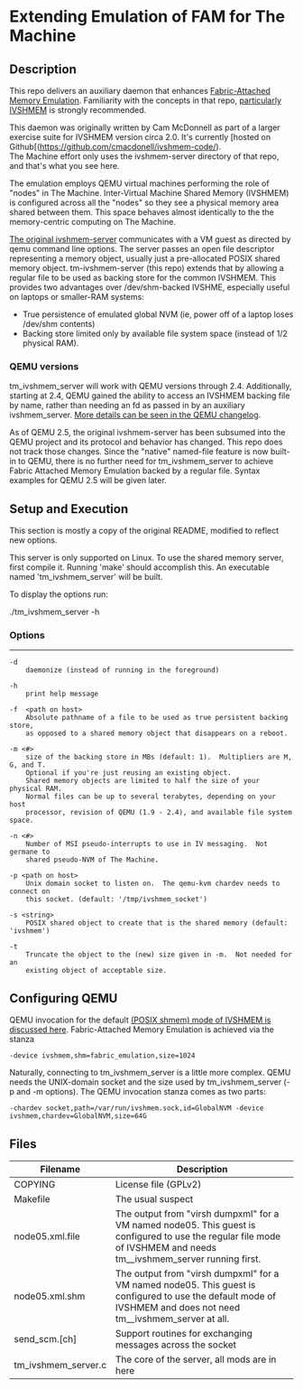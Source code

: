 # Extending Emulation of FAM for The Machine

## Description

This repo delivers an auxiliary daemon that enhances [Fabric-Attached Memory Emulation](https://github.com/FabricAttachedMemory/Emulation/).  Familiarity with the concepts in that repo, [particularly  IVSHMEM](https://github.com/FabricAttachedMemory/Emulation/wiki/Emulation-via-Virtual-Machines) is strongly recommended.

This daemon was originally written by Cam McDonnell as part of a larger exercise suite for IVSHMEM version circa 2.0.
It's currently [hosted on Github[(https://github.com/cmacdonell/ivshmem-code/).  
The Machine effort only uses the ivshmem-server directory of that repo, and that's what you see here.

The emulation employs QEMU virtual machines performing the role of "nodes" in The Machine.  Inter-Virtual Machine Shared Memory (IVSHMEM) is configured across all the "nodes" so they see a physical memory area shared between them.  This space behaves almost identically to the the memory-centric computing on The Machine.

[The original ivshmem-server](https://github.com/cmacdonell/ivshmem-code/tree/master/ivshmem-server) communicates with a VM guest as directed by qemu command line options.  The server passes an open file descriptor representing a memory object, usually just a pre-allocated POSIX shared memory object.   tm-ivshmem-server (this repo) extends that by allowing a regular file to be used as backing store for the common IVSHMEM.  This provides two advantages over /dev/shm-backed IVSHME, especially useful on laptops or smaller-RAM systems:

* True persistence of emulated global NVM (ie, power off of a laptop loses /dev/shm contents)
* Backing store limited only by available file system space (instead of 1/2 physical RAM).

### QEMU versions

tm_ivshmem_server will work with QEMU versions through 2.4.  Additionally,
starting at 2.4, QEMU gained the ability to access an IVSHMEM backing file by name, rather than
needing an fd as passed in by an auxiliary ivshmem_server.
[More details can be seen in the QEMU changelog](https://github.com/qemu/qemu/commit/7d4f4bdaf785dfe9fc41b06f85cc9aaf1b1474ee).

As of QEMU 2.5, the original ivshmem-server has been subsumed into the QEMU project and its protocol and behavior has changed.  This repo does not track those
changes.  Since the "native" named-file feature is now built-in to QEMU, there is no further need for tm_ivshmem_server to achieve Fabric Attached Memory Emulation backed by a regular file.   Syntax examples for QEMU 2.5 will be given later.

## Setup and Execution

This section is mostly a copy of the original README, modified to reflect new options.

This server is only supported on Linux.  To use the shared memory server, first compile it.  Running 'make' should accomplish this.  An executable named 'tm_ivshmem_server' will be built.

To display the options run:

./tm_ivshmem_server -h

### Options
-------

    -d	
    	daemonize (instead of running in the foreground)

    -h  
        print help message

    -f	<path on host>
    	Absolute pathname of a file to be used as true persistent backing store,
        as opposed to a shared memory object that disappears on a reboot.

    -m <#>
        size of the backing store in MBs (default: 1).  Multipliers are M, G, and T.
        Optional if you're just reusing an existing object.
        Shared memory objects are limited to half the size of your physical RAM.
        Normal files can be up to several terabytes, depending on your host
        processor, revision of QEMU (1.9 - 2.4), and available file system space.

    -n <#>
        Number of MSI pseudo-interrupts to use in IV messaging.  Not germane to
        shared pseudo-NVM of The Machine.

    -p <path on host>
        Unix domain socket to listen on.  The qemu-kvm chardev needs to connect on
        this socket. (default: '/tmp/ivshmem_socket')

    -s <string>
        POSIX shared object to create that is the shared memory (default: 'ivshmem')

    -t
        Truncate the object to the (new) size given in -m.  Not needed for an
        existing object of acceptable size.

## Configuring QEMU

QEMU invocation for the default [(POSIX shmem) mode of IVSHMEM is discussed here]( 
https://github.com/FabricAttachedMemory/Emulation/blob/master/README.md#ivshmem-connectivity-between-all-vms).
Fabric-Attached Memory Emulation is achieved via the stanza

    -device ivshmem,shm=fabric_emulation,size=1024
    
Naturally, connecting to tm_ivshmem_server is a little more complex.  QEMU needs the UNIX-domain socket and the size used by tm_ivshmem_server (-p and -m options).  The QEMU invocation stanza comes as two parts:

    -chardev socket,path=/var/run/ivshmem.sock,id=GlobalNVM -device ivshmem,chardev=GlobalNVM,size=64G 

## Files

| Filename | Description |
|----------|-------------|
| COPYING | License file (GPLv2) |
| Makefile | The usual suspect |
| node05.xml.file | The output from "virsh dumpxml" for a VM named node05.  This guest is configured to use the regular file mode of IVSHMEM and needs tm__ivshmem_server running first. |
| node05.xml.shm | The output from "virsh dumpxml" for a VM named node05.  This guest is configured to use the default mode of IVSHMEM and does not need tm__ivshmem_server at all. |
| send_scm.[ch] | Support routines for exchanging messages across the socket | 
| tm_ivshmem_server.c | The core of the server, all mods are in here |

